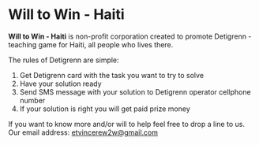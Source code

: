 Will to Win - Haiti
===================

<b>Will to Win - Haiti</b> is non-profit corporation created to promote Detigrenn - teaching game for Haiti, all people who lives there.

The rules of Detigrenn are simple:

1. Get Detigrenn card with the task you want to try to solve
2. Have your solution ready
3. Send SMS message with your solution to Detigrenn operator cellphone number
4. If your solution is right you will get paid prize money

If you want to know more and/or will to help feel free to drop a line to us.
Our email address: etvincerew2w@gmail.com
